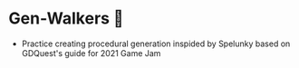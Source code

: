 # Gen-Walkers 🧩

- Practice creating procedural generation inspided by Spelunky based on GDQuest's guide for 2021 Game Jam
